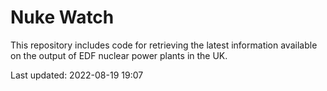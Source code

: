 # Nuke Watch

This repository includes code for retrieving the latest information available on the output of EDF nuclear power plants in the UK.

Last updated: 2022-08-19 19:07